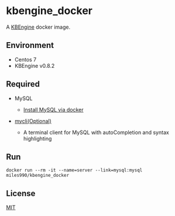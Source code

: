 # kbengine_docker
A [KBEngine](https://github.com/kbengine/kbengine) docker image.

## Environment
- Centos 7
- KBEngine v0.8.2

## Required
- MySQL
	- [Install MySQL via docker](https://github.com/diyan/mycli-docker)

- [mycli(Optional)](https://github.com/diyan/mycli-docker)
	- A terminal client for MySQL with autoCompletion and syntax highlighting


## Run
`
docker run --rm -it --name=server --link=mysql:mysql miles990/kbengine_docker
`


## License

[MIT](http://opensource.org/licenses/MIT)
